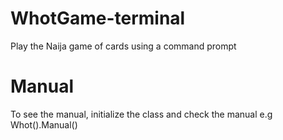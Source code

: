 # WhotGame-terminal
Play the Naija game of cards using a command prompt

# Manual
To see the manual, initialize the class and check the manual
e.g Whot().Manual()
